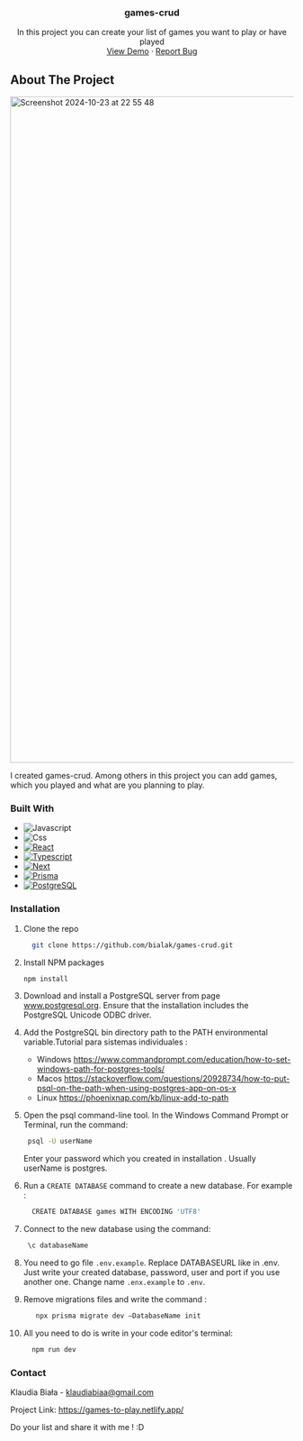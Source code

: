 <h3 align="center">games-crud</h3>
  <p align="center">
    In this project you can create your list of games you want to play or have played
    <br />
    <a href="https://games-to-play.netlify.app/">View Demo</a>
    ·
    <a href="https://github.com/bialak/game-crud/issues/new">Report Bug</a>
  </p>
</div>

## About The Project

<img width="1183" alt="Screenshot 2024-10-23 at 22 55 48" src="https://github.com/user-attachments/assets/ff2329d1-61f2-423e-b1bc-a55b1cc3def5">


I created games-crud. Among others in this project you can add games, which you played and what are you planning to play.


### Built With

* ![Javascript][Javacript-logo]
* ![Css][Css-logo]
* [![React][React.js]][React-url]
* [![Typescript][Typescript-logo]][Typescript-url]
* [![Next][Next.js]][Next-url]
* [![Prisma][Prisma-logo]][Prisma-url]
* [![PostgreSQL][PostgreSQL-logo]][PostgreSQL-url]


### Installation

1. Clone the repo
   ```sh
     git clone https://github.com/bialak/games-crud.git 
   ```
2. Install NPM packages
   ```sh
   npm install
   ```
3. Download and install a PostgreSQL server from page www.postgresql.org. Ensure that the installation includes the PostgreSQL Unicode ODBC driver.
4. Add the PostgreSQL bin directory path to the PATH environmental variable.Tutorial para sistemas individuales :
   
   - Windows https://www.commandprompt.com/education/how-to-set-windows-path-for-postgres-tools/
   - Macos https://stackoverflow.com/questions/20928734/how-to-put-psql-on-the-path-when-using-postgres-app-on-os-x
   - Linux https://phoenixnap.com/kb/linux-add-to-path
  
5. Open the psql command-line tool. In the Windows Command Prompt or Terminal, run the command:
    ```sh
     psql -U userName
   ```
   Enter your password which you created in installation . Usually userName is postgres.
6. Run a `CREATE DATABASE` command to create a new database. For example :
    ```sh
      CREATE DATABASE games WITH ENCODING 'UTF8'
   ```
7. Connect to the new database using the command:
   ```sh
    \c databaseName
   ```
8. You need to go file `.env.example`. Replace DATABASEURL like in .env. Just write your created database, password, user and port if you use another one. Change name `.enx.example` to `.env`.
9. Remove migrations files and write the command :
   ```sh
      npx prisma migrate dev –DatabaseName init
   ```
10. All you need to do is write in your code editor's terminal:
    ```sh
      npm run dev
     ```



   
### Contact

Klaudia Biała - klaudiabiaa@gmail.com

Project Link: https://games-to-play.netlify.app/



[Next.js]: https://img.shields.io/badge/next.js-000000?style=for-the-badge&logo=nextdotjs&logoColor=white
[Next-url]: https://nextjs.org/
[React.js]: https://img.shields.io/badge/React-20232A?style=for-the-badge&logo=react&logoColor=61DAFB
[React-url]: https://reactjs.org/
[Javacript-logo]: https://img.shields.io/badge/javascript-%23323330.svg?style=for-the-badge&logo=javascript&logoColor=F7DF1E
[Css-logo]: https://img.shields.io/badge/CSS-%231572B6.svg?style=for-the-badge&logo=CSS3&logoColor=white
[Typescript-logo]: https://img.shields.io/badge/TypeScript-%23007ACC.svg?style=for-the-badge&logo=TypeScript&logoColor=white
[Typescript-url]: https://www.typescriptlang.org/
[Prisma-logo]: https://img.shields.io/badge/prisma-000000?style=for-the-badge&logo=Prisma&logoColor=white
[Prisma-url]: https://www.prisma.io/
[PostgreSQL-logo]: https://img.shields.io/badge/PostgreSQL-336791?style=for-the-badge&logo=PostgreSQL&logoColor=white
[PostgreSQL-url]: https://www.postgresql.org/

Do your list and share it with me ! :D 
